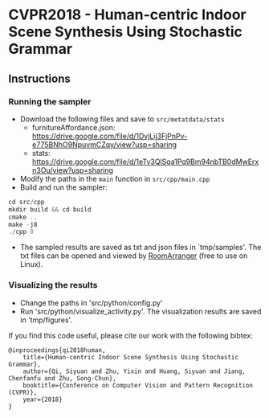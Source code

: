 # CVPR2018 - Human-centric Indoor Scene Synthesis Using Stochastic Grammar

## Instructions
### Running the sampler
- Download the following files and save to `src/metatdata/stats`
    - furnitureAffordance.json: https://drive.google.com/file/d/1DvjLij3FjPnPv-e775BNhO9NpuvmCZqy/view?usp=sharing
    - stats: https://drive.google.com/file/d/1eTv3QlSqa1Pq9Bm94nbTB0dMwErxn3Ou/view?usp=sharing
- Modify the paths in the `main` function in `src/cpp/main.cpp`
- Build and run the sampler:
```cpp
cd src/cpp
mkdir build && cd build
cmake ..
make -j8
./cpp 0
```
- The sampled results are saved as txt and json files in `tmp/samples'. The txt files can be opened and viewed by [RoomArranger](http://www.roomarranger.com/) (free to use on Linux).

### Visualizing the results
- Change the paths in 'src/python/config.py'
- Run 'src/python/visualize_activity.py'. The visualization results are saved in 'tmp/figures'.


If you find this code useful, please cite our work with the following bibtex:
```
@inproceedings{qi2018human,
    title={Human-centric Indoor Scene Synthesis Using Stochastic Grammar},
    author={Qi, Siyuan and Zhu, Yixin and Huang, Siyuan and Jiang, Chenfanfu and Zhu, Song-Chun},
    booktitle={Conference on Computer Vision and Pattern Recognition (CVPR)},
    year={2018}
}
```